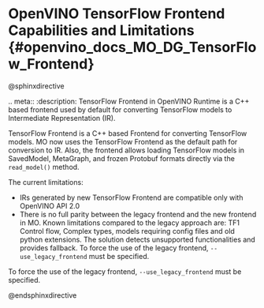 # OpenVINO TensorFlow Frontend Capabilities and Limitations {#openvino_docs_MO_DG_TensorFlow_Frontend}

@sphinxdirective

.. meta::
   :description: TensorFlow Frontend in OpenVINO Runtime is a C++ based frontend used 
                 by default for converting TensorFlow models to Intermediate Representation (IR).


TensorFlow Frontend is a C++ based Frontend for converting TensorFlow models. MO now uses the TensorFlow Frontend as the default path for conversion to IR.
Also, the frontend allows loading TensorFlow models in SavedModel, MetaGraph, and frozen Protobuf formats directly via the ``read_model()`` method.

The current limitations:

* IRs generated by new TensorFlow Frontend are compatible only with OpenVINO API 2.0
* There is no full parity between the legacy frontend and the new frontend in MO. Known limitations compared to the legacy approach are: TF1 Control flow, Complex types, models requiring config files and old python extensions. The solution detects unsupported functionalities and provides fallback. To force the use of the legacy frontend, ``--use_legacy_frontend`` must be specified.

To force the use of the legacy frontend, ``--use_legacy_frontend`` must be specified.

@endsphinxdirective
